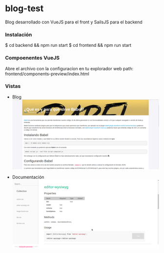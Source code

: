 # blog-test

Blog desarrollado con VueJS para el front y SailsJS para el backend 

### Instalación

$ cd backend && npm run start
$ cd frontend && npm run start

### Compoenentes VueJS

Abre el archivo con la configuracíon en tu explorador web
path: frontend/components-preview/index.html 

### Vistas

* Blog
	![alt text](https://github.com/wilmaribg/blog-test/blob/master/blog.png "Logo Title Text 2")
	
* Documentación 
	![alt text](https://github.com/wilmaribg/blog-test/blob/master/doc.png "Logo Title Text 2")